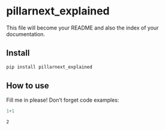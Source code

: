 # pillarnext_explained


<!-- WARNING: THIS FILE WAS AUTOGENERATED! DO NOT EDIT! -->

This file will become your README and also the index of your
documentation.

## Install

``` sh
pip install pillarnext_explained
```

## How to use

Fill me in please! Don’t forget code examples:

``` python
1+1
```

    2
